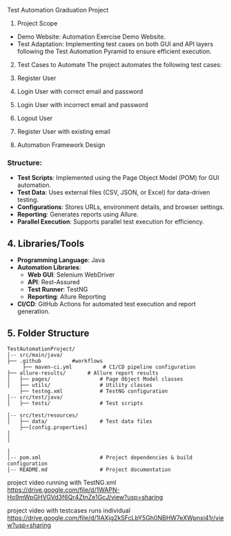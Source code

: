  Test Automation Graduation Project

 1. Project Scope
- Demo Website: Automation Exercise Demo Website.
- Test Adaptation: Implementing test cases on both GUI and API layers following the Test Automation Pyramid to ensure efficient execution.

 2. Test Cases to Automate
The project automates the following test cases:
1. Register User
2. Login User with correct email and password
3. Login User with incorrect email and password
4. Logout User
5. Register User with existing email

 3. Automation Framework Design
### **Structure:**
- **Test Scripts**: Implemented using the Page Object Model (POM) for GUI automation.
- **Test Data**: Uses external files (CSV, JSON, or Excel) for data-driven testing.
- **Configurations**: Stores URLs, environment details, and browser settings.
- **Reporting**: Generates reports using Allure.
- **Parallel Execution**: Supports parallel test execution for efficiency.

## 4. Libraries/Tools
- **Programming Language**: Java
- **Automation Libraries**:
    - **Web GUI**: Selenium WebDriver
    - **API**: Rest-Assured
    - **Test Runner**: TestNG
    - **Reporting**: Allure Reporting
- **CI/CD**: GitHub Actions for automated test execution and report generation.

## 5. Folder Structure
```
TestAutomationProject/
│-- src/main/java/
├── .github          #workflows
     ├── maven-ci.yml          # CI/CD pipeline configuration
├── allure-results/       # Allure report results
│   ├── pages/                # Page Object Model classes
│   ├── utils/                # Utility classes
    ├── testng.xml            # TestNG configuration
│-- src/test/java/
│   ├── tests/                # Test scripts

│-- src/test/resources/
│   ├── data/                 # Test data files
    ├──[config.properties]
│  
│   

│   
│-- pom.xml                   # Project dependencies & build configuration
│-- README.md                 # Project documentation
```

project video running with TestNG.xml
https://drive.google.com/file/d/1WAPN-Ho9mWpGHVGVd3f6Qr4ZtnZe1GcJ/view?usp=sharing

project video with testcases runs individual
https://drive.google.com/file/d/1IAXjg2kSFcLbY5Gh0NBHW7eXWpnxi41r/view?usp=sharing